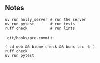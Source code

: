 ## Notes

```
uv run holly_server # run the server
uv run pytest       # run tests
ruff check          # run lints
```

`.git/hooks/pre-commit`:

```
( cd web && biome check && bunx tsc -b )
ruff check
uv run pytest
```
